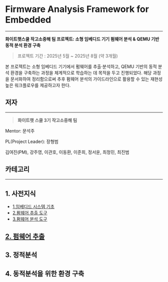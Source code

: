 # Firmware Analysis Framework for Embedded

---

**화이트햇스쿨 작고소중해 팀 프로젝트: 소형 임베디드 기기 펌웨어 분석 & QEMU 기반 동적 분석 환경 구축**

> 프로젝트 기간 : 2025년 5월 ~ 2025년 8월 (약 3개월)
> 

본 프로젝트는 소형 임베디드 기기에서 펌웨어를 추출·분석하고, QEMU 기반의 동적 분석 환경을 구축하는 과정을 체계적으로 학습하는 데 목적을 두고 진행되었다. 해당 과정을 문서화하여 정리함으로써 추후 펌웨어 분석의 가이드라인으로 활용할 수 있는 재현성 높은 워크플로우를 제공하고자 한다.

## 저자

---

> **화이트햇 스쿨 3기 작고소중해 팀**
> 

Mentor: 문석주

PL(Project Leader): 장형범

김여진(PM), 강주영, 이관호, 이동환, 이준희, 정서윤, 최정민, 최진범

## 카테고리

---

## 1. 사전지식
- [1.임베디드 시스템 기초](1%20사전지식/1%20임베디드%20시스템%20기초/README.md)
- [2.펌웨어 추출 도구](1%20사전지식/2%20펌웨어%20추출%20도구/README.md)
- [3.펌웨어 분석 도구](1%20사전지식/3%20펌웨어%20분석%20도구/README.md)


## [2. 펌웨어 추출](2%20펌웨어%20추출/README.md)

## 3. 정적분석


## 4. 동적분석을 위한 환경 구축
